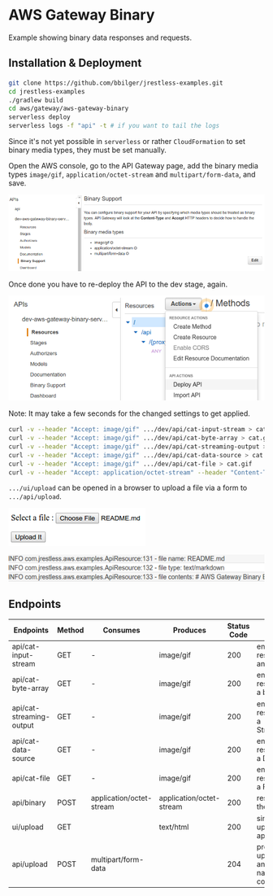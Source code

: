 # AWS Gateway Binary

Example showing binary data responses and requests.

## Installation & Deployment

```bash
git clone https://github.com/bbilger/jrestless-examples.git
cd jrestless-examples
./gradlew build
cd aws/gateway/aws-gateway-binary
serverless deploy
serverless logs -f "api" -t # if you want to tail the logs
```

Since it's not yet possible in `serverless` or rather `CloudFormation` to set binary media types, they must be set manually.

Open the AWS console, go to the API Gateway page, add the binary media types `image/gif`, `application/octet-stream` and `multipart/form-data`, and save.

![](binary_media_types.png)

Once done you have to re-deploy the API to the dev stage, again.

![](deploy.png)

Note: It may take a few seconds for the changed settings to get applied.


```bash
curl -v --header "Accept: image/gif" .../dev/api/cat-input-stream > cat.gif
curl -v --header "Accept: image/gif" .../dev/api/cat-byte-array > cat.gif
curl -v --header "Accept: image/gif" .../dev/api/cat-streaming-output > cat.gif
curl -v --header "Accept: image/gif" .../dev/api/cat-data-source > cat.gif
curl -v --header "Accept: image/gif" .../dev/api/cat-file > cat.gif
curl -v --header "Accept: application/octet-stream" --header "Content-Type: application/octet-stream" --request POST --data-binary "@cat.gif" .../dev/api/binary > cat_from_server.gif
```

`.../ui/upload` can be opened in a browser to upload a file via a form to `.../api/upload`.

![](upload_form.png)

![](upload_log.png)

## Endpoints

|Endpoints                   |Method|Consumes                |Produces                 | Status Code    | Comment
|----------------------------|------|---------               |----------               |----------------|---
|api/cat-input-stream        |GET   |-                       |image/gif                |200             | endpoint's response type is an InputStream
|api/cat-byte-array          |GET   |-                       |image/gif                |200             | endpoint's response type is a byte array
|api/cat-streaming-output    |GET   |-                       |image/gif                |200             | endpoint's response type is a StreamingOutput
|api/cat-data-source         |GET   |-                       |image/gif                |200             | endpoint's response type is a DataSource
|api/cat-file                |GET   |-                       |image/gif                |200             | endpoint's response type is a File
|api/binary                  |POST  |application/octet-stream|application/octet-stream |200             | responds with the posted data
|ui/upload                   |GET   |                        |text/html                |200             | simple form to upload a file to api/upload
|api/upload                  |POST  |multipart/form-data     |                         |204             | processes an uploaded file and logs the file name and contents
